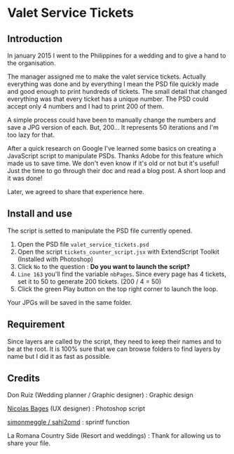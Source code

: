 # Valet Service Tickets

## Introduction

In january 2015 I went to the Philippines for a wedding and to give a hand to the organisation.

The manager assigned me to make the valet service tickets. Actually everything was done and by everything I mean the PSD file quickly made and good enough to print hundreds of tickets. The small detail that changed everything was that every ticket has a unique number. The PSD could accept only 4 numbers and I had to print 200 of them.

A simple process could have been to manually change the numbers and save a JPG version of each. But, 200... It represents 50 iterations and I'm too lazy for that.

After a quick research on Google I've learned some basics on creating a JavaScript script to manipulate PSDs. Thanks Adobe for this feature which made us to save time. We don't even know if it's old or not but it's useful! Just the time to go through their doc and read a blog post. A short loop and it was done!

Later, we agreed to share that experience here.

## Install and use

The script is setted to manipulate the PSD file currently opened.

1. Open the PSD file `valet_service_tickets.psd`
2. Open the script `tickets_counter_script.jsx` with ExtendScript Toolkit (Installed with Photoshop)
3. Click `No` to the question : __Do you want to launch the script?__
4. `Line 163` you'll find the variable `nbPages`. Since every page has 4 tickets, set it to 50 to generate 200 tickets. (200 / 4 = 50)
5. Click the green Play button on the top right corner to launch the loop.

Your JPGs will be saved in the same folder.



## Requirement

Since layers are called by the script, they need to keep their names and to be at the root. It is 100% sure that we can browse folders to find layers by name but I did it as fast as possible.


## Credits

Don Ruiz (Wedding planner / Graphic designer) : Graphic design

[Nicolas Bages](http://weinto.com) (UX designer) : Photoshop script

[simonmeggle / sahi2omd](https://github.com/simonmeggle/sahi2omd/blob/master/userdata/include/sprintf.inc) : sprintf function

La Romana Country Side (Resort and weddings) : Thank for allowing us to share your file.